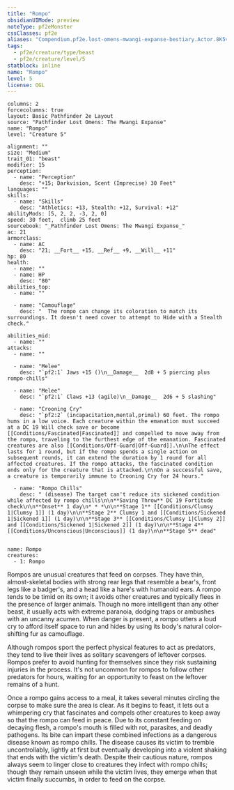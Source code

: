 ```yaml
---
title: "Rompo"
obsidianUIMode: preview
noteType: pf2eMonster
cssClasses: pf2e
aliases: "Compendium.pf2e.lost-omens-mwangi-expanse-bestiary.Actor.8K5v5q9Y01hcSNug" 
tags:
  - pf2e/creature/type/beast
  - pf2e/creature/level/5
statblock: inline
name: "Rompo"
level: 5
license: OGL
---
```


```statblock
columns: 2
forcecolumns: true
layout: Basic Pathfinder 2e Layout
source: "Pathfinder Lost Omens: The Mwangi Expanse"
name: "Rompo"
level: "Creature 5"

alignment: ""
size: "Medium"
trait_01: "beast"
modifier: 15
perception:
  - name: "Perception"
    desc: "+15; Darkvision, Scent (Imprecise) 30 Feet"
languages: ""
skills:
  - name: "Skills"
    desc: "Athletics: +13, Stealth: +12, Survival: +12"
abilityMods: [5, 2, 2, -3, 2, 0]
speed: 30 feet,  climb 25 feet
sourcebook: "_Pathfinder Lost Omens: The Mwangi Expanse_"
ac: 21
armorclass:
  - name: AC
    desc: "21; __Fort__ +15, __Ref__ +9, __Will__ +11"
hp: 80
health:
  - name: ""
  - name: HP
    desc: "80"
abilities_top:
  - name: ""

  - name: "Camouflage"
    desc: "  The rompo can change its coloration to match its surroundings. It doesn't need cover to attempt to Hide with a Stealth check."

abilities_mid:
  - name: ""
attacks:
  - name: ""

  - name: "Melee"
    desc: "`pf2:1` Jaws +15 ()\n__Damage__  2d8 + 5 piercing plus rompo-chills"

  - name: "Melee"
    desc: "`pf2:1` Claws +13 (agile)\n__Damage__  2d6 + 5 slashing"

  - name: "Crooning Cry"
    desc: "`pf2:2` (incapacitation,mental,primal) 60 feet. The rompo hums in a low voice. Each creature within the emanation must succeed at a DC 19 Will check save or become [[Conditions/Fascinated|Fascinated]] and compelled to move away from the rompo, traveling to the furthest edge of the emanation. Fascinated creatures are also [[Conditions/Off-Guard|Off-Guard]].\n\nThe effect lasts for 1 round, but if the rompo spends a single action on subsequent rounds, it can extend the duration by 1 round for all affected creatures. If the rompo attacks, the fascinated condition ends only for the creature that is attacked.\n\nOn a successful save, a creature is temporarily immune to Crooning Cry for 24 hours."

  - name: "Rompo Chills"
    desc: " (disease) The target can't reduce its sickened condition while affected by rompo chills\n\n**Saving Throw** DC 19 Fortitude check\n\n**Onset** 1 day\n* * *\n\n**Stage 1** [[Conditions/Clumsy 1|Clumsy 1]] (1 day)\n\n**Stage 2** Clumsy 1 and [[Conditions/Sickened 1|Sickened 1]] (1 day)\n\n**Stage 3** [[Conditions/Clumsy 1|Clumsy 2]] and [[Conditions/Sickened 1|Sickened 2]] (1 day)\n\n**Stage 4** [[Conditions/Unconscious|Unconscious]] (1 day)\n\n**Stage 5** dead"
 
```

```encounter-table
name: Rompo
creatures:
  - 1: Rompo
```



Rompos are unusual creatures that feed on corpses. They have thin, almost-skeletal bodies with strong rear legs that resemble a bear's, front legs like a badger's, and a head like a hare's with humanoid ears. A rompo tends to be timid on its own; it avoids other creatures and typically flees in the presence of larger animals. Though no more intelligent than any other beast, it usually acts with extreme paranoia, dodging traps or ambushes with an uncanny acumen. When danger is present, a rompo utters a loud cry to afford itself space to run and hides by using its body's natural color-shifting fur as camouflage.

Although rompos sport the perfect physical features to act as predators, they tend to live their lives as solitary scavengers of leftover corpses. Rompos prefer to avoid hunting for themselves since they risk sustaining injuries in the process. It's not uncommon for rompos to follow other predators for hours, waiting for an opportunity to feast on the leftover remains of a hunt.

Once a rompo gains access to a meal, it takes several minutes circling the corpse to make sure the area is clear. As it begins to feast, it lets out a whimpering cry that fascinates and compels other creatures to keep away so that the rompo can feed in peace. Due to its constant feeding on decaying flesh, a rompo's mouth is filled with rot, parasites, and deadly pathogens. Its bite can impart these combined infections as a dangerous disease known as rompo chills. The disease causes its victim to tremble uncontrollably, lightly at first but eventually developing into a violent shaking that ends with the victim's death. Despite their cautious nature, rompos always seem to linger close to creatures they infect with rompo chills; though they remain unseen while the victim lives, they emerge when that victim finally succumbs, in order to feed on the corpse.
